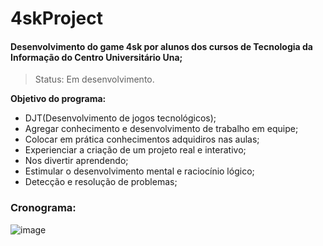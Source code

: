 <h1>4skProject</h1>

#### Desenvolvimento do game 4sk por alunos dos cursos de Tecnologia da Informação do Centro Universitário Una;
> Status: Em desenvolvimento.

**Objetivo do programa:**

+ DJT(Desenvolvimento de jogos tecnológicos);
+ Agregar conhecimento e desenvolvimento de trabalho em equipe;
+ Colocar em prática conhecimentos adquidiros nas aulas; 
+ Experienciar a criação de um projeto real e interativo;
+ Nos divertir aprendendo;
+ Estimular o desenvolvimento mental e raciocínio lógico;
+ Detecção e resolução de problemas;


### Cronograma:

![image](https://user-images.githubusercontent.com/90286315/142337191-031694d5-e00b-43a3-8f9a-de549ee43bbf.png)






